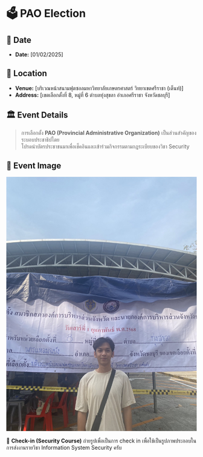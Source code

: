 # 🗳️ PAO Election   

## 📅 Date
- **Date:** [01/02/2025]  

## 📍 Location  
- **Venue:** [บริเวณหน้าสนามฟุตซอลมหาวิทยาลัยเกษตรศาสตร์ วิทยาเขตศรีราชา (เต็นท์)]  
- **Address:** [เขตเลือกตั้งที่ 8, หมู่ที่ 6 ตำบลทุ่งสุขลา อำเภอศรีราชา จังหวัดชลบุรี]  

## 🏛️ Event Details  
> การเลือกตั้ง **PAO (Provincial Administrative Organization)** เป็นส่วนสำคัญของระบอบประชาธิปไตย  
> โปรดนำบัตรประชาชนมาเพื่อเช็คอินและเข้าร่วมกิจกรรมตามกฎระเบียบของวิชา Security  

## 📸 Event Image  
![PAO Election](image/S__42319905.jpg)  


📌 **Check-in (Security Course)** ถ่ายรูปเพื่อเป็นการ check in เพื่อใช้เป็นรูปภาพประกอบในการส่งงานรายวิชา Information System Security ครับ
